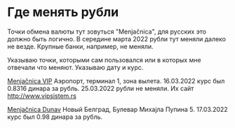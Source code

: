 # Где менять рубли

Точки обмена валюты тут зовуться "Menjačnica", для русских это должно быть логично. В середине марта 2022 рубли тут меняли далеко не везде. Крупные банки, например, не меняли.

Указываю точки, которыми сам пользовался или в которых мне отвечали что меняют. Указываю дату и курс.

[Menjačnica VIP](geo:44.819321161723266,20.291066392641888) Аэропорт, терминал 1, зона вылета. 16.03.2022 курс был 0.8316 динара за рубль. 25.03.2022 рубли не меняли. Их сайт http://www.vipsistem.rs

[Menjačnica Dunav](geo:44.81378410057042,20.43338044206283) Новый Белград, Булевар Михајла Пупина 5. 17.03.2022 курс был 0.98 динара за рубль.
